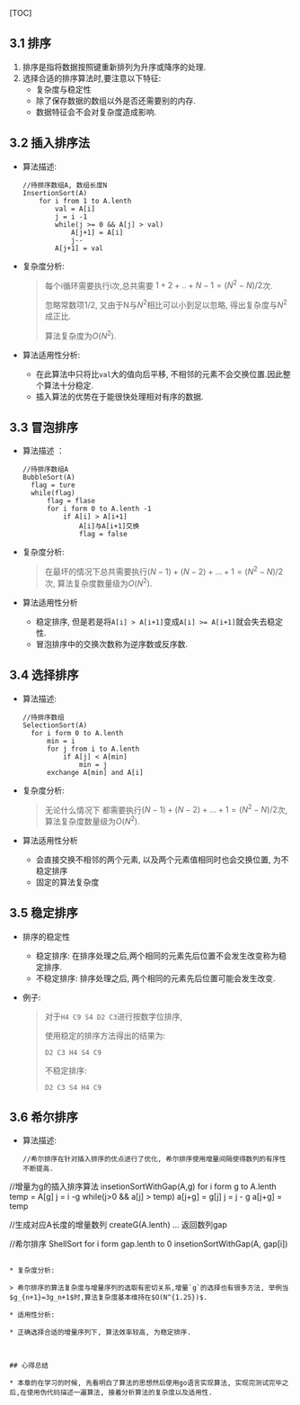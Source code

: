 [TOC]

## 3.1 排序

1. 排序是指将数据按照键重新排列为升序或降序的处理.
2. 选择合适的排序算法时,要注意以下特征:
   * 复杂度与稳定性
   * 除了保存数据的数组以外是否还需要别的内存.
   * 数据特征会不会对复杂度造成影响.



## 3.2 插入排序法

* 算法描述:

    ```
    //待排序数组A, 数组长度N
    InsertionSort(A)
        for i from 1 to A.lenth
            val = A[i]
            j = i -1
            while(j >= 0 && A[j] > val)
                A[j+1] = A[i]
                j--
            A[j+1] = val 
    ```



* 复杂度分析:

  > 每个i循环需要执行i次,总共需要 $1+2+..+N-1=(N^2-N)/2$次.
  >
  > 忽略常数项1/2, 又由于N与$N^2$相比可以小到足以忽略, 得出复杂度与$N^2$成正比.
  >
  > 算法复杂度为$O(N^2)$.




* 算法适用性分析:

  * 在此算法中只将比`val`大的值向后平移, 不相邻的元素不会交换位置.因此整个算法十分稳定.
  * 插入算法的优势在于能很快处理相对有序的数据.



## 3.3 冒泡排序

* 算法描述 ：

  ```
  //待排序数组A
  BubbleSort(A)
  	flag = ture
  	while(flag)
  		flag = flase
  		for i form 0 to A.lenth -1
  			if A[i] > A[i+1]
  				A[i]与A[i+1]交换
  				flag = false
  ```

* 复杂度分析:

  > 在最坏的情况下总共需要执行$(N-1)+(N-2)+...+1= (N^2-N)/2$次, 算法复杂度数量级为$O(N^2)$.
  
* 算法适用性分析

  * 稳定排序, 但是若是将`A[i] > A[i+1]`变成`A[i] >= A[i+1]`就会失去稳定性.
  * 冒泡排序中的交换次数称为逆序数或反序数.



## 3.4 选择排序

* 算法描述:

  ```
  //待排序数组
  SelectionSort(A)
  	for i form 0 to A.lenth
  		min = i
  		for j from i to A.lenth
  			if A[j] < A[min]
  				min = j
  		exchange A[min] and A[i]
  ```

* 复杂度分析:

  > 无论什么情况下 都需要执行$(N-1)+(N-2)+...+1= (N^2-N)/2$次, 算法复杂度数量级为$O(N^2)$.

* 算法适用性分析

  * 会直接交换不相邻的两个元素, 以及两个元素值相同时也会交换位置, 为不稳定排序
  * 固定的算法复杂度



## 3.5 稳定排序

* 排序的稳定性

    * 稳定排序: 在排序处理之后,两个相同的元素先后位置不会发生改变称为稳定排序.
    * 不稳定排序: 排序处理之后, 两个相同的元素先后位置可能会发生改变.
    
* 例子:

    > 对于`H4 C9 S4 D2 C3`进行按数字位排序, 
    >
    > 使用稳定的排序方法得出的结果为:
    >
    > `D2 C3 H4 S4 C9`
    >
    > 不稳定排序:
    >
    > `D2 C3 S4 H4 C9`

## 3.6 希尔排序

* 算法描述:

  ```
  //希尔排序在针对插入排序的优点进行了优化, 希尔排序使用增量间隔使得数列的有序性不断提高.
  
//增量为g的插入排序算法
  insetionSortWithGap(A,g)
  	for i form g to A.lenth
  		temp = A[g]
  		j = i -g
  		while(j>0 && a[j] > temp)
  			a[j+g] = g[j]
  			j = j - g
  		a[j+g] = temp
  		
  //生成对应A长度的增量数列
  createG(A.lenth)
  	...
  	返回数列gap
  	
  //希尔排序
  ShellSort
  	for i form gap.lenth to 0
  		insetionSortWithGap(A, gap[i])
  	
  ```
  
* 复杂度分析:

  > 希尔排序的算法复杂度与增量序列的选取有密切关系,增量`g`的选择也有很多方法, 举例当$g_{n+1}=3g_n+1$时,算法复杂度基本维持在$O(N^{1.25})$.

* 适用性分析:

  * 正确选择合适的增量序列下, 算法效率较高, 为稳定排序.



## 心得总结

* 本章的在学习的时候, 先看明白了算法的思想然后使用go语言实现算法, 实现完测试完毕之后,在使用伪代码描述一遍算法, 接着分析算法的复杂度以及适用性.